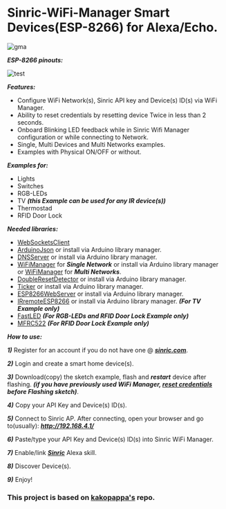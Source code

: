 # Sinric-WiFi-Manager Smart Devices(ESP-8266) for Alexa/Echo.

![gma](https://user-images.githubusercontent.com/24806817/36453051-b46efd5c-1664-11e8-8ced-872b60ffcffd.png)


**_ESP-8266 pinouts:_**

![test](https://user-images.githubusercontent.com/24806817/36623928-8f3ad4aa-18d7-11e8-9c35-eabf1195a8b8.png)


**_Features:_**

- Configure WiFi Network(s), Sinric API key and Device(s) ID(s) via WiFi Manager.
- Ability to reset credentials by resetting device Twice in less than 2 seconds.
- Onboard Blinking LED feedback while in Sinric Wifi Manager configuration or while connecting to Network. 
- Single, Multi Devices and Multi Networks examples.
- Examples with Physical ON/OFF or without.

**_Examples for:_**
- Lights
- Switches
- RGB-LEDs
- TV **_(this Example can be used for any IR device(s))_**
- Thermostad
- RFID Door Lock

**_Needed libraries:_**
- [WebSocketsClient](https://github.com/Links2004/arduinoWebSockets/releases)
- [ArduinoJson](https://github.com/bblanchon/ArduinoJson) or install via Arduino library manager.
- [DNSServer](https://github.com/esp8266/Arduino/tree/master/libraries/DNSServer/src) or install via Arduino library manager.
- [WiFiManager](https://github.com/tzapu/WiFiManager) for **_Single Network_** or install via Arduino library manager or [WiFiManager](https://github.com/the-real-orca/WiFiManager) for **_Multi Networks_**.
- [DoubleResetDetector](https://github.com/datacute/DoubleResetDetector/tree/master/src) or install via Arduino library manager.
- [Ticker](https://github.com/esp8266/Arduino/tree/master/libraries/Ticker) or install via Arduino library manager.
- [ESP8266WebServer](https://github.com/esp8266/Arduino/tree/master/libraries/ESP8266WebServer/src) or install via Arduino library manager.
- [IRremoteESP8266](https://github.com/markszabo/IRremoteESP8266) or install via Arduino library manager. **_(For TV Example only)_**
- [FastLED](https://github.com/FastLED/FastLED) **_(For RGB-LEDs and RFID Door Lock Example only)_**
- [MFRC522](https://github.com/miguelbalboa/rfid) **_(For RFID Door Lock Example only)_**


**_How to use:_**

**_1)_** Register for an account if you do not have one @ [**_sinric.com_**](https://sinric.com/login?returnUrl=%2F).

**_2)_** Login and create a smart home device(s).

**_3)_** Download(copy) the sketch example, flash and **_restart_** device after flashing. **_(if you have previously used WiFi Manager, [reset credentials](https://github.com/BoriKing/Sinric-WiFi-Manager/blob/master/Credentials%20Reset/CredentialsReset.ino) before Flashing sketch)_**.

**_4)_** Copy your API Key and Device(s) ID(s).

**_5)_** Connect to Sinric AP. After connecting, open your browser and go to(usually): **_http://192.168.4.1/_**

**_6)_** Paste/type your API Key and Device(s) ID(s) into Sinric WiFi Manager.

**_7)_** Enable/link [**_Sinric_**](https://www.amazon.com/dp/B078RGYWQQ) Alexa skill.

**_8)_** Discover Device(s).

**_9)_** Enjoy!


### This project is based on [kakopappa's](https://github.com/kakopappa/sinric) repo.

